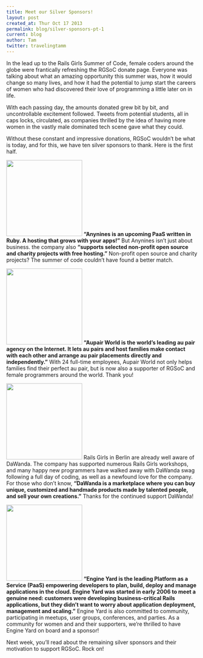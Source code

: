 ```yaml
---
title: Meet our Silver Sponsors!
layout: post
created_at: Thur Oct 17 2013
permalink: blog/silver-sponsors-pt-1
current: blog
author: Tam
twitter: travelingtamm
---
```


In the lead up to the Rails Girls Summer of Code, female coders around the globe were frantically refreshing the RGSoC donate page. Everyone was talking about what an amazing opportunity this summer was, how it would change so many lives, and how it had the potential to jump start the careers of women who had discovered their love of programming a little later on in life. 

With each passing day, the amounts donated grew bit by bit, and uncontrollable excitement followed. Tweets from potential students, all in caps locks, circulated, as companies thrilled by the idea of having more women in the vastly male dominated tech scene gave what they could. 

Without these constant and impressive donations, RGSoC wouldn’t be what is today, and for this, we have ten silver sponsors to thank. Here is the first half.

<a href="http://www.anynines.com/"><img src="https://f.cloud.github.com/assets/1711357/1333477/950bf636-3595-11e3-8803-d0fd71c5d826.png" width="200"></a>
**“Anynines is an upcoming PaaS written in Ruby. A hosting that grows with your apps!”** But Anynines isn’t just about business. the company also **“supports selected non-profit open source and charity projects with free hosting.”** Non-profit open source and charity projects? The summer of code couldn’t have found a better match. 


<a href="http://www.aupair-world.net/"><img src="https://f.cloud.github.com/assets/1711357/1333502/1182cce4-3596-11e3-9902-ebc342387544.png" width="200"></a>
**“Aupair World is the world’s leading au pair agency on the Internet. It lets au pairs and host families make contact with each other and arrange au pair placements directly and independently.”** With 24 full-time employees, Aupair World not only helps families find their perfect au pair, but is now also a supporter of RGSoC and female programmers around the world. Thank you!


<a href="http://de.dawanda.com/"><img src="https://f.cloud.github.com/assets/1711357/1333509/472d8ff0-3596-11e3-811d-91946941722a.png" width="200"></a>
Rails Girls in Berlin are already well aware of DaWanda. The company has supported numerous Rails Girls workshops, and many happy new programmers have walked away with DaWanda swag following a full day of coding, as well as a newfound love for the company. For those who don’t know, **“DaWanda is a marketplace where you can buy unique, customized and handmade products made by talented people, and sell your own creations.”** Thanks for the continued support DaWanda!


<a href="https://www.engineyard.com/"><img src="https://f.cloud.github.com/assets/1711357/1333520/73551c1a-3596-11e3-8714-58255bb4d3ba.png" width="200"></a>
**“Engine Yard is the leading Platform as a Service (PaaS) empowering developers to plan, build, deploy and manage applications in the cloud. Engine Yard was started in early 2006 to meet a genuine need: customers were developing business-critical Rails applications, but they didn’t want to worry about application deployment, management and scaling.”** Engine Yard is also committed to community, participating in meetups, user groups, conferences, and parties. As a community for women and and their supporters, we’re thrilled to have Engine Yard on board and a sponsor!

Next week, you’ll read about the remaining silver sponsors and their motivation to support RGSoC. Rock on!
